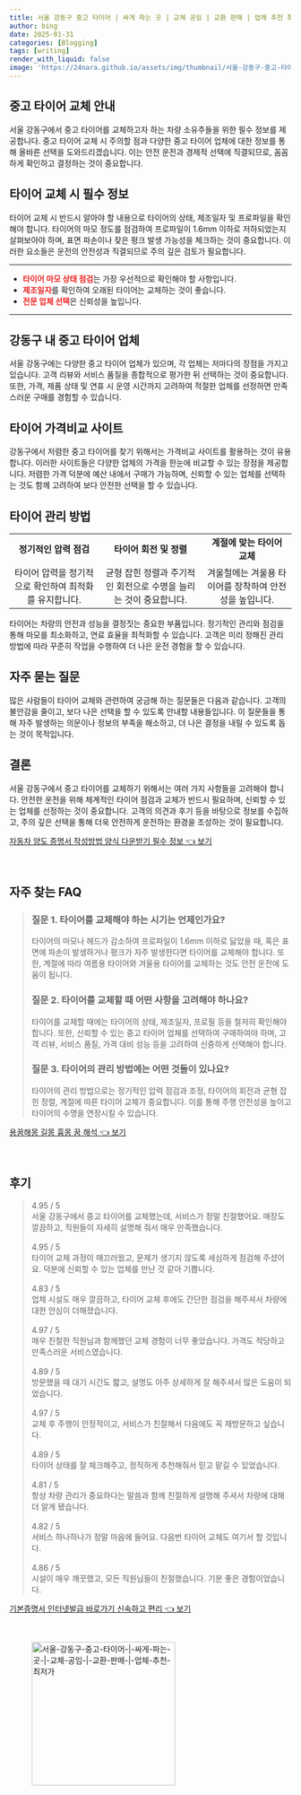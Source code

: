 ```yaml
---
title: 서울 강동구 중고 타이어 | 싸게 파는 곳 | 교체 공임 | 교환 판매 | 업체 추천 최저가
author: bing
date: 2025-01-31
categories: [Blogging]
tags: [writing]
render_with_liquid: false
image: 'https://24nara.github.io/assets/img/thumbnail/서울-강동구-중고-타이어-|-싸게-파는-곳-|-교체-공임-|-교환-판매-|-업체-추천-최저가.webp'
---
```



<h2 id='중고 타이어 교체 안내'>중고 타이어 교체 안내</h2>

<p>서울 강동구에서 중고 타이어를 교체하고자 하는 차량 소유주들을 위한 필수 정보를 제공합니다. 중고 타이어 교체 시 주의할 점과 다양한 중고 타이어 업체에 대한 정보를 통해 올바른 선택을 도와드리겠습니다. 이는 안전 운전과 경제적 선택에 직결되므로, 꼼꼼하게 확인하고 결정하는 것이 중요합니다.</p>

<h2 id='타이어 교체 시 필수 정보'>타이어 교체 시 필수 정보</h2>

<p>타이어 교체 시 반드시 알아야 할 내용으로 타이어의 상태, 제조일자 및 프로파일을 확인해야 합니다. 타이어의 마모 정도를 점검하여 프로파일이 1.6mm 이하로 저하되었는지 살펴보아야 하며, 표면 파손이나 잦은 펑크 발생 가능성을 체크하는 것이 중요합니다. 이러한 요소들은 운전의 안전성과 직결되므로 주의 깊은 검토가 필요합니다.</p>

<hr />

<ul>
    <li><b><span style="color: #ee2323;">타이어 마모 상태 점검</span></b>는 가장 우선적으로 확인해야 할 사항입니다.</li>
    <li><b><span style="color: #ee2323;">제조일자</span></b>를 확인하여 오래된 타이어는 교체하는 것이 좋습니다.</li>
    <li><b><span style="color: #ee2323;">전문 업체 선택</span></b>은 신뢰성을 높입니다.</li>
</ul>

<hr />

<h2 id='강동구 내 중고 타이어 업체'>강동구 내 중고 타이어 업체</h2>

<p>서울 강동구에는 다양한 중고 타이어 업체가 있으며, 각 업체는 저마다의 장점을 가지고 있습니다. 고객 리뷰와 서비스 품질을 종합적으로 평가한 뒤 선택하는 것이 중요합니다. 또한, 가격, 제품 상태 및 연휴 시 운영 시간까지 고려하여 적절한 업체를 선정하면 만족스러운 구매를 경험할 수 있습니다.</p>

<h2 id='타이어 가격비교 사이트'>타이어 가격비교 사이트</h2>

<p>강동구에서 저렴한 중고 타이어를 찾기 위해서는 가격비교 사이트를 활용하는 것이 유용합니다. 이러한 사이트들은 다양한 업체의 가격을 한눈에 비교할 수 있는 장점을 제공합니다. 저렴한 가격 덕분에 예산 내에서 구매가 가능하며, 신뢰할 수 있는 업체를 선택하는 것도 함께 고려하여 보다 안전한 선택을 할 수 있습니다.</p>

<h2 id='타이어 관리 방법'>타이어 관리 방법</h2>

<table>
    <tr>
        <td style="text-align: center; height: 17px;"><b>정기적인 압력 점검</b></td>
        <td style="text-align: center; height: 17px;"><b>타이어 회전 및 정렬</b></td>
        <td style="text-align: center; height: 17px;"><b>계절에 맞는 타이어 교체</b></td>
    </tr>
    <tr>
        <td style="text-align: center; height: 17px;">타이어 압력을 정기적으로 확인하여 최적화를 유지합니다.</td>
        <td style="text-align: center; height: 17px;">균형 잡힌 정렬과 주기적인 회전으로 수명을 늘리는 것이 중요합니다.</td>
        <td style="text-align: center; height: 17px;">겨울철에는 겨울용 타이어를 장착하여 안전성을 높입니다.</td>
    </tr>
</table>

<p>타이어는 차량의 안전과 성능을 결정짓는 중요한 부품입니다. 정기적인 관리와 점검을 통해 마모를 최소화하고, 연료 효율을 최적화할 수 있습니다. 고객은 미리 정해진 관리 방법에 따라 꾸준히 작업을 수행하여 더 나은 운전 경험을 할 수 있습니다.</p>

<h2 id='자주 묻는 질문'>자주 묻는 질문</h2>

<p>많은 사람들이 타이어 교체와 관련하여 궁금해 하는 질문들은 다음과 같습니다. 고객의 불안감을 줄이고, 보다 나은 선택을 할 수 있도록 안내할 내용들입니다. 이 질문들을 통해 자주 발생하는 의문이나 정보의 부족을 해소하고, 더 나은 결정을 내릴 수 있도록 돕는 것이 목적입니다.</p>

<h2 id='결론'>결론</h2>

<p>서울 강동구에서 중고 타이어를 교체하기 위해서는 여러 가지 사항들을 고려해야 합니다. 안전한 운전을 위해 체계적인 타이어 점검과 교체가 반드시 필요하며, 신뢰할 수 있는 업체를 선정하는 것이 중요합니다. 고객의 의견과 후기 등을 바탕으로 정보를 수집하고, 주의 깊은 선택을 통해 더욱 안전하게 운전하는 환경을 조성하는 것이 필요합니다.</p>


<p><a class="click-button" title="자동차 양도 증명서 작성방법 양식 다운받기 필수 정보" href="https://24nara.github.io/posts/%EC%9E%90%EB%8F%99%EC%B0%A8-%EC%96%91%EB%8F%84-%EC%A6%9D%EB%AA%85%EC%84%9C-%EC%9E%91%EC%84%B1%EB%B0%A9%EB%B2%95-%EC%96%91%EC%8B%9D-%EB%8B%A4%EC%9A%B4%EB%B0%9B%EA%B8%B0-%ED%95%84%EC%88%98-%EC%A0%95%EB%B3%B4/" rel="dofollow">자동차 양도 증명서 작성방법 양식 다운받기 필수 정보 👈 보기</a></p><br>
<h2 id='자주_찾는_FAQ'>자주 찾는 FAQ</h2>
<div itemscope="" itemtype="https://schema.org/FAQPage"> 
<blockquote> 
<div itemscope="" itemprop="mainEntity" itemtype="https://schema.org/Question"> 
<h3 itemprop="name">질문 1. 타이어를 교체해야 하는 시기는 언제인가요?</h3> 
<div itemscope="" itemprop="acceptedAnswer" itemtype="https://schema.org/Answer"> 
<span itemprop="text"> 
<p>타이어의 마모나 헤드가 감소하여 프로파일이 1.6mm 이하로 닳았을 때, 혹은 표면에 파손이 발생하거나 펑크가 자주 발생한다면 타이어를 교체해야 합니다. 또한, 계절에 따라 여름용 타이어와 겨울용 타이어를 교체하는 것도 안전 운전에 도움이 됩니다.</p> 
</span> 
</div> 
</div> 

<div itemscope="" itemprop="mainEntity" itemtype="https://schema.org/Question"> 
<h3 itemprop="name">질문 2. 타이어를 교체할 때 어떤 사항을 고려해야 하나요?</h3> 
<div itemscope="" itemprop="acceptedAnswer" itemtype="https://schema.org/Answer"> 
<span itemprop="text"> 
<p>타이어를 교체할 때에는 타이어의 상태, 제조일자, 프로필 등을 철저히 확인해야 합니다. 또한, 신뢰할 수 있는 중고 타이어 업체를 선택하여 구매하여야 하며, 고객 리뷰, 서비스 품질, 가격 대비 성능 등을 고려하여 신중하게 선택해야 합니다.</p> 
</span> 
</div> 
</div> 

<div itemscope="" itemprop="mainEntity" itemtype="https://schema.org/Question"> 
<h3 itemprop="name">질문 3. 타이어의 관리 방법에는 어떤 것들이 있나요?</h3> 
<div itemscope="" itemprop="acceptedAnswer" itemtype="https://schema.org/Answer"> 
<span itemprop="text"> 
<p>타이어의 관리 방법으로는 정기적인 압력 점검과 조정, 타이어의 회전과 균형 잡힌 정렬, 계절에 따른 타이어 교체가 중요합니다. 이를 통해 주행 안전성을 높이고 타이어의 수명을 연장시킬 수 있습니다.</p> 
</span> 
</div> 
</div> 

</blockquote> 
</div>
<p><a class="click-button" title="용꿈해몽 길몽 흉몽 꿈 해석" href="https://24nara.github.io/posts/%EC%9A%A9%EA%BF%88%ED%95%B4%EB%AA%BD-%EA%B8%B8%EB%AA%BD-%ED%9D%89%EB%AA%BD-%EA%BF%88-%ED%95%B4%EC%84%9D/" rel="dofollow">용꿈해몽 길몽 흉몽 꿈 해석 👈 보기</a></p><br>
<h2 id='후기'>후기</h2>
<div itemscope itemtype="https://schema.org/Product">
  <blockquote>
  <div itemprop="review" itemscope itemtype="https://schema.org/Review">
      <div itemprop="reviewRating" itemscope itemtype="https://schema.org/Rating"> <span itemprop="ratingValue">4.95</span> / <span itemprop="bestRating">5</span> </div>
      <span itemprop="reviewBody">서울 강동구에서 중고 타이어를 교체했는데, 서비스가 정말 친절했어요. 매장도 깔끔하고, 직원들이 자세히 설명해 줘서 매우 만족했습니다.</span>
  </div>
  <br>
  <div itemprop="review" itemscope itemtype="https://schema.org/Review">
      <div itemprop="reviewRating" itemscope itemtype="https://schema.org/Rating"> <span itemprop="ratingValue">4.95</span> / <span itemprop="bestRating">5</span> </div>
      <span itemprop="reviewBody">타이어 교체 과정이 매끄러웠고, 문제가 생기지 않도록 세심하게 점검해 주셨어요. 덕분에 신뢰할 수 있는 업체를 만난 것 같아 기쁩니다.</span>
  </div>
  <br>
  <div itemprop="review" itemscope itemtype="https://schema.org/Review">
      <div itemprop="reviewRating" itemscope itemtype="https://schema.org/Rating"> <span itemprop="ratingValue">4.83</span> / <span itemprop="bestRating">5</span> </div>
      <span itemprop="reviewBody">업체 시설도 매우 깔끔하고, 타이어 교체 후에도 간단한 점검을 해주셔서 차량에 대한 안심이 더해졌습니다.</span>
  </div>
  <br>
  <div itemprop="review" itemscope itemtype="https://schema.org/Review">
      <div itemprop="reviewRating" itemscope itemtype="https://schema.org/Rating"> <span itemprop="ratingValue">4.97</span> / <span itemprop="bestRating">5</span> </div>
      <span itemprop="reviewBody">매우 친절한 직원님과 함께했던 교체 경험이 너무 좋았습니다. 가격도 적당하고 만족스러운 서비스였습니다.</span>
  </div>
  <br>
  <div itemprop="review" itemscope itemtype="https://schema.org/Review">
      <div itemprop="reviewRating" itemscope itemtype="https://schema.org/Rating"> <span itemprop="ratingValue">4.89</span> / <span itemprop="bestRating">5</span> </div>
      <span itemprop="reviewBody">방문했을 때 대기 시간도 짧고, 설명도 아주 상세하게 잘 해주셔서 많은 도움이 되었습니다.</span>
  </div>
  <br>
  <div itemprop="review" itemscope itemtype="https://schema.org/Review">
      <div itemprop="reviewRating" itemscope itemtype="https://schema.org/Rating"> <span itemprop="ratingValue">4.97</span> / <span itemprop="bestRating">5</span> </div>
      <span itemprop="reviewBody">교체 후 주행이 안정적이고, 서비스가 친절해서 다음에도 꼭 재방문하고 싶습니다.</span>
  </div>
  <br>
  <div itemprop="review" itemscope itemtype="https://schema.org/Review">
      <div itemprop="reviewRating" itemscope itemtype="https://schema.org/Rating"> <span itemprop="ratingValue">4.89</span> / <span itemprop="bestRating">5</span> </div>
      <span itemprop="reviewBody">타이어 상태를 잘 체크해주고, 정직하게 추천해줘서 믿고 맡길 수 있었습니다.</span>
  </div>
  <br>
  <div itemprop="review" itemscope itemtype="https://schema.org/Review">
      <div itemprop="reviewRating" itemscope itemtype="https://schema.org/Rating"> <span itemprop="ratingValue">4.81</span> / <span itemprop="bestRating">5</span> </div>
      <span itemprop="reviewBody">항상 차량 관리가 중요하다는 말씀과 함께 친절하게 설명해 주셔서 차량에 대해 더 알게 됐습니다.</span>
  </div>
  <br>
  <div itemprop="review" itemscope itemtype="https://schema.org/Review">
      <div itemprop="reviewRating" itemscope itemtype="https://schema.org/Rating"> <span itemprop="ratingValue">4.82</span> / <span itemprop="bestRating">5</span> </div>
      <span itemprop="reviewBody">서비스 하나하나가 정말 마음에 들어요. 다음번 타이어 교체도 여기서 할 것입니다.</span>
  </div>
  <br>
  <div itemprop="review" itemscope itemtype="https://schema.org/Review">
      <div itemprop="reviewRating" itemscope itemtype="https://schema.org/Rating"> <span itemprop="ratingValue">4.86</span> / <span itemprop="bestRating">5</span> </div>
      <span itemprop="reviewBody">시설이 매우 깨끗했고, 모든 직원님들이 친절했습니다. 기분 좋은 경험이었습니다.</span>
  </div>
  </blockquote>
</div>
<p><a class="click-button" title="기본증명서 인터넷발급 바로가기 신속하고 편리" href="https://24nara.github.io/posts/%EA%B8%B0%EB%B3%B8%EC%A6%9D%EB%AA%85%EC%84%9C-%EC%9D%B8%ED%84%B0%EB%84%B7%EB%B0%9C%EA%B8%89-%EB%B0%94%EB%A1%9C%EA%B0%80%EA%B8%B0-%EC%8B%A0%EC%86%8D%ED%95%98%EA%B3%A0-%ED%8E%B8%EB%A6%AC/" rel="dofollow">기본증명서 인터넷발급 바로가기 신속하고 편리 👈 보기</a></p><br>
<figure class="image"><img src="https://24nara.github.io/assets/img/thumbnail/서울-강동구-중고-타이어-|-싸게-파는-곳-|-교체-공임-|-교환-판매-|-업체-추천-최저가.webp" alt="서울-강동구-중고-타이어-|-싸게-파는-곳-|-교체-공임-|-교환-판매-|-업체-추천-최저가" width="256" height="256"></figure>